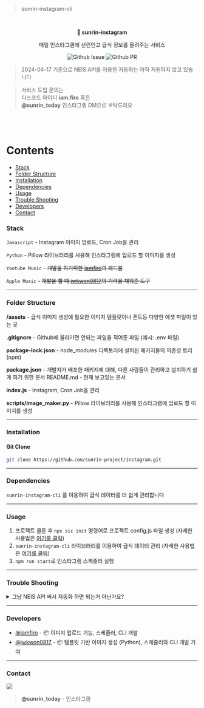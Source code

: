 > sunrin-instagram-cli


<br/>
<p align="center">💎 <b>sunrin-instagram</b></p>
<p align="center">매일 인스타그램에 선린인고 급식 정보를 올려주는 서비스</p>

<div align="center">

![Github Issue](https://img.shields.io/github/issues/sunrin-project/instagram)
![Github PR](https://img.shields.io/github/issues-pr/sunrin-project/instagram)

</div>

> 2024-04-17 기준으로 NEIS API를 이용한 자동화는 아직 지원하지 않고 있습니다

> 서비스 도입 문의는<br/>
> 디스코드 아이디 **iam.firo** 혹은<br/>
> **@sunrin_today** 인스타그램 DM으로 부탁드려요

<div style="height: 40px"></div>

Contents
========
- [Stack](#stack)
- [Folder Structure](#folder-structure)
- [Installation](#installation)
- [Dependencies](#dependencies)
- [Usage](#usage)
- [Trouble Shooting](#troubleshooting)
- [Developers](#developer)
- [Contact](#contact)


### Stack <a href="stack"></a>

`Javascript` - Instagram 이미지 업로드, Cron Job을 관리<br/>

`Python` - Pillow 라이브러리를 사용해 인스타그램에 업로드 할 이미지를 생성<br/>

`Youtube Music` - ~~개발을 하기위한 [iamfiro](https://github.com/iamfiro)의 레드불~~

`Apple Music` - ~~개발을 할 때 [jwkwon0817](https://github.com/jwkwon0817)의 기력을 채워준 도구~~

---

### Folder Structure <a href="folder-structure"></a>

**/assets** - 급식 이미지 생성에 필요한 이미지 템플릿이나 폰트등 다양한 에셋 파일이 있는 곳

**.gitignore** - Github에 올라가면 안되는 파일을 적어둔 파일 (예시: .env 파일)

**package-lock.json** - node_modules 디렉토리에 설치된 패키지들의 의존성 트리 (npm)

**package.json** - 개발자가 배포한 패키지에 대해, 다른 사람들이 관리하고 설치하기 쉽게 하기 위한 문서
README.md - 현재 보고있는 문서

**index.js** - Instagram, Cron Job을 관리

**scripts/image_maker.py** - Pillow 라이브러리를 사용해 인스타그램에 업로드 할 이미지를 생성

---

### Installation <a href="installation"></a>

#### Git Clone

```bash
git clone https://github.com/sunrin-project/instagram.git
```

---

### Dependencies <a href="dependencies"></a>
`sunrin-instagram-cli` 를 이용하여 급식 데이터를 더 쉽게 관리합니다

---

### Usage <a href="usage"></a>

1. 프로젝트 클론 후 `npx sic init` 명령어로 프로젝트 config.js 파일 생성 (자세한 사용법은 [여기를 클릭](https://github.com/sunrin-project/instagram-cli/blob/main/README.md))
2. `sunrin-instagram-cli` 라이브러리를 이용하여 급식 데이터 관리 (자세한 사용법은 [여기를 클릭](https://github.com/sunrin-project/instagram-cli/blob/main/README.md))
3. `npm run start`로 인스타그램 스케줄러 실행
---

### Trouble Shooting <a href="troubleshooting"></a>

<details>
  <summary>그냥 NEIS API 써서 자동화 하면 되는거 아닌가요?</summary>
  <br/>
  저희도 프로젝트 초기에 NEIS API를 활용하여 프로그램을 자동화하려는 계획을 세웠습니다.<br/>그러나 개발 중에 NEIS API를 사용해보니 데이터를 불러오는 데 문제가 발생하거나, 오래된 데이터를 반환하는 경우가 많았습니다.<br/>
  또한 NEIS에서 제공하는 데이터를 그대로 사용하기 때문에 <b>데이터 가공이 어려웠습니다</b>.<br/>
  특히, 급식 정보의 음식 이름이 너무 길 경우 이미지가 표시되지 않는 버그가 발생했습니다. (예: <b>추억의경양식돈까스&소스</b>는 <b>돈까스</b>로 요약이 가능)<br/>
  이러한 문제들을 고려하여 "<b>직접 JSON에 급식 정보를 관리하자</b>"는 결정을 내리게 되었습니다.

  이러한 결정에 따라 매일 JSON을 관리하는 번거로움을 줄이기 위해 CLI 도구인 `📦sunrin-instagram-cli`를 개발하였습니다.<br/>
  이를 통해 JSON 데이터 관리를 효율적으로 수행할 수 있게 되었습니다.
</details>

---

### Developers <a href="developer"></a>
- <a href="https://github.com/iamfiro">@iamfiro</a> - 📦 이미지 업로드 기능, 스케줄러, CLI 개발
- <a href="https://github.com/jwkwon0817">@jwkwon0817</a> - 📦 템플릿 기반 이미지 생성 (Python), 스케쥴러와 CLI 개발 기여

---

### Contact <a href="contact"></a>
<a href="https://www.instagram.com/sunrin_today/"><img style="border-radius: 4px" src="https://img.shields.io/badge/Instagram-E4405F?style=flat-square&logo=Instagram&logoColor=white&link=https://www.instagram.com/sunrin_today/"/></a>
> **@sunrin_today** - 인스타그램
